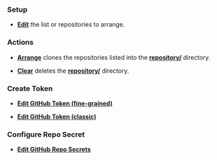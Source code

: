 ### Setup

- [**Edit**](.github/juxta-repo.txt) the list or repositories to arrange.

### Actions

- [**Arrange**](.github/workflows/juxta-repo-arrange.yml) clones the repositories listed into the [**repository/**](repository/) directory.
 
- [**Clear**](.github/workflows/juxta-repo-clear.yml) deletes the [**repository/**](repository/) directory.

### Create Token

- [**Edit GitHub Token (fine-grained)**](https://github.com/settings/personal-access-tokens)

- [**Edit GitHub Token (classic)**](https://github.com/settings/tokens)

### Configure Repo Secret

- [**Edit GitHub Repo Secrets**](https://github.com/japertechnology/juxta-repo/settings/secrets/actions)
